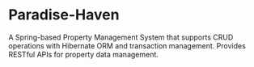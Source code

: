 # Paradise-Haven
A Spring-based Property Management System that supports CRUD operations with Hibernate ORM and transaction management. Provides RESTful APIs for property data management.
